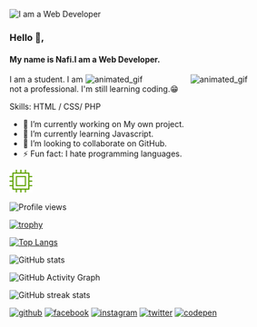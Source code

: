 ![I am a Web Developer](https://scontent-sin6-2.xx.fbcdn.net/v/t39.30808-6/285286660_3102753173309428_3334077429618072612_n.jpg?_nc_cat=105&ccb=1-7&_nc_sid=174925&_nc_ohc=WMVfQR2E64MAX9n5sSp&_nc_ht=scontent-sin6-2.xx&oh=00_AfBVRqY-xIVRdanQfRmJVMXSY6c5o2-DZTOJGLxSXCpdgg&oe=6383AC1B)
### Hello 👋, 
#### My name is Nafi.I am a Web Developer.

<img align="right" alt="animated_gif" width="185" src="https://thumbs.gfycat.com/BarrenAnchoredHyrax-max-1mb.gif">
<img align="right" alt="animated_gif" width="185" src="https://thumbs.gfycat.com/BarrenAnchoredHyrax-max-1mb.gif">

I am a student. I am not a professional. I'm still learning coding.😁

Skills: HTML / CSS/ PHP

- 🔭 I’m currently working on My own project. 
- 🌱 I’m currently learning Javascript. 
- 👯 I’m looking to collaborate on GitHub. 
- ⚡ Fun fact: I hate programming languages.

<a href='https://docs.github.com/en/developers'><img src='https://raw.githubusercontent.com/acervenky/animated-github-badges/master/assets/devbadge.gif' width='40' height='40'></a>

![Profile views](https://gpvc.arturio.dev/MH-Nafi)

[![trophy](https://github-profile-trophy.vercel.app/?username=MH-Nafi)](https://github.com/ryo-ma/github-profile-trophy)

[![Top Langs](https://github-readme-stats.vercel.app/api/top-langs/?username=MH-Nafi)](https://github.com/anuraghazra/github-readme-stats)

![GitHub stats](https://github-readme-stats.vercel.app/api?username=MH-Nafi&show_icons=true) 

![GitHub Activity Graph](https://activity-graph.herokuapp.com/graph?username=MH-Nafi)  

![GitHub streak stats](https://github-readme-streak-stats.herokuapp.com/?user=MH-Nafi)  

[<img src='https://cdn.jsdelivr.net/npm/simple-icons@3.0.1/icons/github.svg' alt='github' height='40'>](https://github.com/MH-Nafi)     [<img src='https://cdn.jsdelivr.net/npm/simple-icons@3.0.1/icons/facebook.svg' alt='facebook' height='40'>](https://www.facebook.com/captain.naff)     [<img src='https://cdn.jsdelivr.net/npm/simple-icons@3.0.1/icons/instagram.svg' alt='instagram' height='40'>](https://www.instagram.com/hiding__inside/)     [<img src='https://cdn.jsdelivr.net/npm/simple-icons@3.0.1/icons/twitter.svg' alt='twitter' height='40'>](https://twitter.com/hiding__inside)      [<img src='https://cdn.jsdelivr.net/npm/simple-icons@3.0.1/icons/codepen.svg' alt='codepen' height='40'>](https://codepen.io/mh_nafi)
